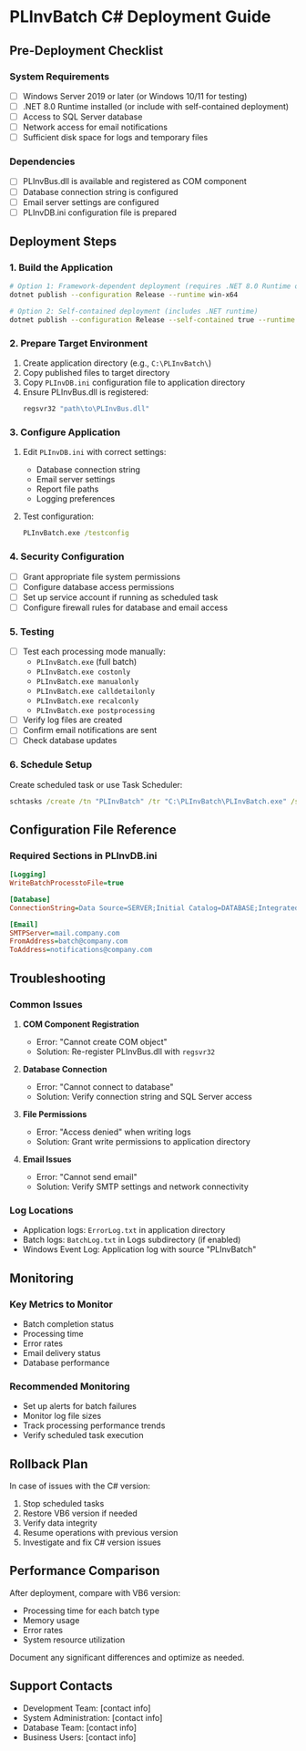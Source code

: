 # PLInvBatch C# Deployment Guide

## Pre-Deployment Checklist

### System Requirements
- [ ] Windows Server 2019 or later (or Windows 10/11 for testing)
- [ ] .NET 8.0 Runtime installed (or include with self-contained deployment)
- [ ] Access to SQL Server database
- [ ] Network access for email notifications
- [ ] Sufficient disk space for logs and temporary files

### Dependencies
- [ ] PLInvBus.dll is available and registered as COM component
- [ ] Database connection string is configured
- [ ] Email server settings are configured
- [ ] PLInvDB.ini configuration file is prepared

## Deployment Steps

### 1. Build the Application
```bash
# Option 1: Framework-dependent deployment (requires .NET 8.0 Runtime on target)
dotnet publish --configuration Release --runtime win-x64

# Option 2: Self-contained deployment (includes .NET runtime)
dotnet publish --configuration Release --self-contained true --runtime win-x64
```

### 2. Prepare Target Environment
1. Create application directory (e.g., `C:\PLInvBatch\`)
2. Copy published files to target directory
3. Copy `PLInvDB.ini` configuration file to application directory
4. Ensure PLInvBus.dll is registered:
   ```cmd
   regsvr32 "path\to\PLInvBus.dll"
   ```

### 3. Configure Application
1. Edit `PLInvDB.ini` with correct settings:
   - Database connection string
   - Email server settings
   - Report file paths
   - Logging preferences

2. Test configuration:
   ```cmd
   PLInvBatch.exe /testconfig
   ```

### 4. Security Configuration
- [ ] Grant appropriate file system permissions
- [ ] Configure database access permissions
- [ ] Set up service account if running as scheduled task
- [ ] Configure firewall rules for database and email access

### 5. Testing
- [ ] Test each processing mode manually:
  - `PLInvBatch.exe` (full batch)
  - `PLInvBatch.exe costonly`
  - `PLInvBatch.exe manualonly`
  - `PLInvBatch.exe calldetailonly`
  - `PLInvBatch.exe recalconly`
  - `PLInvBatch.exe postprocessing`
- [ ] Verify log files are created
- [ ] Confirm email notifications are sent
- [ ] Check database updates

### 6. Schedule Setup
Create scheduled task or use Task Scheduler:
```cmd
schtasks /create /tn "PLInvBatch" /tr "C:\PLInvBatch\PLInvBatch.exe" /sc daily /st 02:00
```

## Configuration File Reference

### Required Sections in PLInvDB.ini

```ini
[Logging]
WriteBatchProcesstoFile=true

[Database]
ConnectionString=Data Source=SERVER;Initial Catalog=DATABASE;Integrated Security=true

[Email]
SMTPServer=mail.company.com
FromAddress=batch@company.com
ToAddress=notifications@company.com
```

## Troubleshooting

### Common Issues

1. **COM Component Registration**
   - Error: "Cannot create COM object"
   - Solution: Re-register PLInvBus.dll with `regsvr32`

2. **Database Connection**
   - Error: "Cannot connect to database"
   - Solution: Verify connection string and SQL Server access

3. **File Permissions**
   - Error: "Access denied" when writing logs
   - Solution: Grant write permissions to application directory

4. **Email Issues**
   - Error: "Cannot send email"
   - Solution: Verify SMTP settings and network connectivity

### Log Locations
- Application logs: `ErrorLog.txt` in application directory
- Batch logs: `BatchLog.txt` in Logs subdirectory (if enabled)
- Windows Event Log: Application log with source "PLInvBatch"

## Monitoring

### Key Metrics to Monitor
- Batch completion status
- Processing time
- Error rates
- Email delivery status
- Database performance

### Recommended Monitoring
- Set up alerts for batch failures
- Monitor log file sizes
- Track processing performance trends
- Verify scheduled task execution

## Rollback Plan

In case of issues with the C# version:

1. Stop scheduled tasks
2. Restore VB6 version if needed
3. Verify data integrity
4. Resume operations with previous version
5. Investigate and fix C# version issues

## Performance Comparison

After deployment, compare with VB6 version:
- Processing time for each batch type
- Memory usage
- Error rates
- System resource utilization

Document any significant differences and optimize as needed.

## Support Contacts

- Development Team: [contact info]
- System Administration: [contact info]
- Database Team: [contact info]
- Business Users: [contact info]